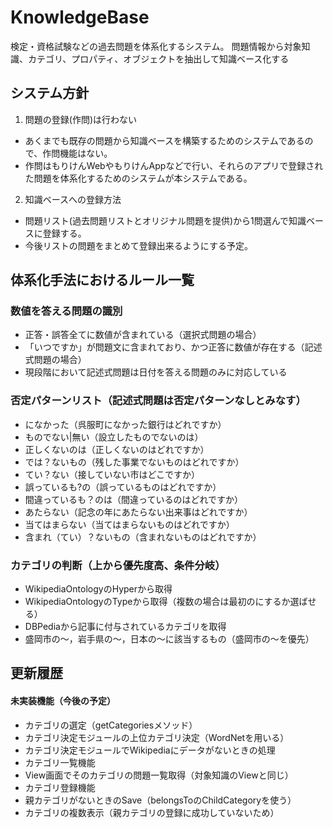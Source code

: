 # KnowledgeBase
検定・資格試験などの過去問題を体系化するシステム。
問題情報から対象知識、カテゴリ、プロパティ、オブジェクトを抽出して知識ベース化する


## システム方針

1. 問題の登録(作問)は行わない
 - あくまでも既存の問題から知識ベースを構築するためのシステムであるので、作問機能はない。
 - 作問はもりけんWebやもりけんAppなどで行い、それらのアプリで登録された問題を体系化するためのシステムが本システムである。
2. 知識ベースへの登録方法
 - 問題リスト(過去問題リストとオリジナル問題を提供)から1問選んで知識ベースに登録する。
 - 今後リストの問題をまとめて登録出来るようにする予定。

## 体系化手法におけるルール一覧
### 数値を答える問題の識別

- 正答・誤答全てに数値が含まれている（選択式問題の場合）
- 「いつですか」が問題文に含まれており、かつ正答に数値が存在する（記述式問題の場合）
- 現段階において記述式問題は日付を答える問題のみに対応している

###  否定パターンリスト（記述式問題は否定パターンなしとみなす）

- になかった（呉服町になかった銀行はどれですか）
- ものでない|無い（設立したものでないのは）
- 正しくないのは（正しくないのはどれですか）
- では？ないもの（残した事業でないものはどれですか）
- てい？ない（接していない市はどこですか）
- 誤っているも?の（誤っているものはどれですか）
- 間違っているも？のは（間違っているのはどれですか）
- あたらない（記念の年にあたらない出来事はどれですか）
- 当てはまらない（当てはまらないものはどれですか）
- 含まれ（てい）？ないもの（含まれないものはどれですか）

### カテゴリの判断（上から優先度高、条件分岐）

- WikipediaOntologyのHyperから取得
- WikipediaOntologyのTypeから取得（複数の場合は最初のにするか選ばせる）
- DBPediaから記事に付与されているカテゴリを取得
 - 盛岡市の〜，岩手県の〜，日本の〜に該当するもの（盛岡市の〜を優先）

## 更新履歴




#### 未実装機能（今後の予定）

- カテゴリの選定（getCategoriesメソッド）
 - カテゴリ決定モジュールの上位カテゴリ決定（WordNetを用いる）
 - カテゴリ決定モジュールでWikipediaにデータがないときの処理
- カテゴリ一覧機能
 - View画面でそのカテゴリの問題一覧取得（対象知識のViewと同じ）
- カテゴリ登録機能
 - 親カテゴリがないときのSave（belongsToのChildCategoryを使う）
- カテゴリの複数表示（親カテゴリの登録に成功していないため）
